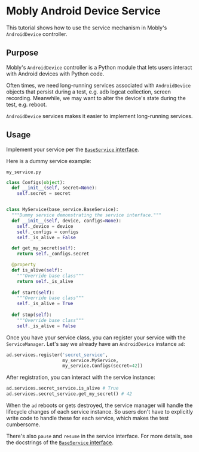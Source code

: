 # Mobly Android Device Service

This tutorial shows how to use the service mechanism in Mobly's `AndroidDevice`
controller.

## Purpose
Mobly's `AndroidDevice` controller is a Python module that lets users interact
with Android devices with Python code.

Often times, we need long-running services associated with `AndroidDevice`
objects that persist during a test, e.g. adb logcat collection, screen
recording. Meanwhile, we may want to alter the device's state during the
test, e.g. reboot.

`AndroidDevice` services makes it easier to implement long-running services.

## Usage

Implement your service per the
[`BaseService` interface](https://github.com/google/mobly/blob/master/mobly/controllers/android_device_lib/services/base_service.py).

Here is a dummy service example:

`my_service.py`

```python
class Configs(object):
  def __init__(self, secret=None):
    self.secret = secret


class MyService(base_service.BaseService):
  """Dummy service demonstrating the service interface."""
  def __init__(self, device, configs=None):
    self._device = device
    self._configs = configs
    self._is_alive = False

  def get_my_secret(self):
    return self._configs.secret

  @property
  def is_alive(self):
    """Override base class"""
    return self._is_alive
    
  def start(self):
    """Override base class"""
    self._is_alive = True
  
  def stop(self):
    """Override base class"""
    self._is_alive = False
```

Once you have your service class, you can register your service with the
`ServiceManager`. Let's say we already have an `AndroidDevice` instance `ad`:

```python
ad.services.register('secret_service',
                     my_service.MyService,
                     my_service.Configs(secret=42))
```

After registration, you can interact with the service instance:

```python
ad.services.secret_service.is_alive # True
ad.services.secret_service.get_my_secret() # 42
```

When the `ad` reboots or gets destroyed, the service manager will handle the
lifecycle changes of each service instance. So users don't have to explicitly
write code to handle these for each service, which makes the test cumbersome.

There's also `pause` and `resume` in the service interface. For more details,
see the docstrings of the
[`BaseService` interface](https://github.com/google/mobly/blob/master/mobly/controllers/android_device_lib/services/base_service.py).